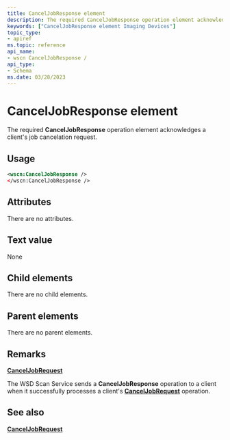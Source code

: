 ```yaml
---
title: CancelJobResponse element
description: The required CancelJobResponse operation element acknowledges a client's job cancelation request.
keywords: ["CancelJobResponse element Imaging Devices"]
topic_type:
- apiref
ms.topic: reference
api_name:
- wscn CancelJobResponse /
api_type:
- Schema
ms.date: 03/28/2023
---
```


# CancelJobResponse element

The required **CancelJobResponse** operation element acknowledges a client's job cancelation request.

## Usage

```xml
<wscn:CancelJobResponse />
</wscn:CancelJobResponse />
```

## Attributes

There are no attributes.

## Text value

None

## Child elements

There are no child elements.

## Parent elements

There are no parent elements.

## Remarks

[**CancelJobRequest**](canceljobrequest.md)

The WSD Scan Service sends a **CancelJobResponse** operation to a client when it successfully processes a client's [**CancelJobRequest**](canceljobrequest.md) operation.

## See also

[**CancelJobRequest**](canceljobrequest.md)
